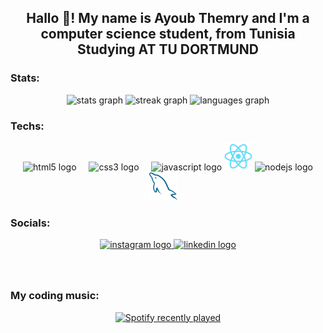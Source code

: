 <h2 align="center">Hallo 👋! My name is Ayoub Themry and I'm a computer science student, from Tunisia Studying AT TU DORTMUND </h2>

###
<h3 align="left"> Stats: </h3>

<div align="center">
  <img src="https://github-readme-stats.vercel.app/api?username=AyoubThemry&hide_title=false&hide_rank=false&show_icons=true&include_all_commits=true&count_private=true&disable_animations=false&theme=dracula&locale=en&hide_border=false" height="150" alt="stats graph"  />
  <img src="https://streak-stats.demolab.com?user=AyoubThemry&locale=en&mode=daily&theme=dracula&hide_border=false&border_radius=5" height="150" alt="streak graph"  />
  <img src="https://github-readme-stats.vercel.app/api/top-langs?username=AyoubThemry&locale=en&hide_title=false&layout=compact&card_width=320&langs_count=5&theme=dracula&hide_border=false" height="150" alt="languages graph"  />
   
  


</div>

###
<h3 align="left"> Techs: </h3>

<div align="center">


  <img src="https://cdn.jsdelivr.net/gh/devicons/devicon/icons/html5/html5-original.svg" height="45" alt="html5 logo"  />
  <img width="12" />
  <img src="https://cdn.jsdelivr.net/gh/devicons/devicon/icons/css3/css3-original.svg" height="45" alt="css3 logo"  />
  <img width="12" />
  <img src="https://cdn.jsdelivr.net/gh/devicons/devicon/icons/javascript/javascript-original.svg" height="45" alt="javascript logo"  />
  <img src="https://raw.githubusercontent.com/devicons/devicon/6910f0503efdd315c8f9b858234310c06e04d9c0/icons/react/react-original.svg" height="45" alt="React js  logo"  />
  
  <img src="https://cdn.jsdelivr.net/gh/devicons/devicon/icons/nodejs/nodejs-original.svg" height="45" alt="nodejs logo"  />
   <img src="https://github.com/devicons/devicon/blob/master/icons/mysql/mysql-original.svg" height="45" alt="languages graph"  />
  <img width="12" />
</div>

###
<h3 align="left"> Socials: </h3>
<div align="center">
  <a href="https://www.instagram.com/ayoubthemry/" target="_blank">
    <img src="https://img.shields.io/static/v1?message=Instagram&logo=instagram&label=&color=E4405F&logoColor=white&labelColor=&style=for-the-badge" height="35" alt="instagram logo"  />
  </a>
  <a href="https://www.linkedin.com/in/ayoubthemry/" target="_blank">
    <img src="https://img.shields.io/static/v1?message=LinkedIn&logo=linkedin&label=&color=0077B5&logoColor=white&labelColor=&style=for-the-badge" height="35" alt="linkedin logo"  />
  </a>
</div>

###

<br clear="both">

<!-- <img src="https://github.com/YOUR_USERNAME/YOUR_USERNAME/blob/output/github-contribution-grid-snake.gif" alt="Snake animation" /> -->


###
<h3 align="left"> My coding music: </h3>
<div align="center">
  <a href="https://open.spotify.com/user/31zxr3fqxdiirxw2qqplyvluaamy">
    <img src="https://spotify-recently-played-readme.vercel.app/api?user=31zxr3fqxdiirxw2qqplyvluaamy&count=6" alt="Spotify recently played"  />
  </a>
</div>

###
